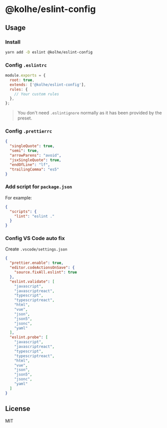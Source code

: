 # @kolhe/eslint-config

## Usage

### Install

```bash
yarn add -D eslint @kolhe/eslint-config
```

### Config `.eslintrc`

```js
module.exports = {
  root: true,
  extends: ['@kolhe/eslint-config'],
  rules: {
    // Your custom rules
  },
};
```

> You don't need `.eslintignore` normally as it has been provided by the preset.

### Config `.prettierrc`

```json
{
  "singleQuote": true,
  "semi": true,
  "arrowParens": "avoid",
  "jsxSingleQuote": true,
  "endOfLine": "lf",
  "trailingComma": "es5"
}
```

### Add script for `package.json`

For example:

```json
{
  "scripts": {
    "lint": "eslint ."
  }
}
```

### Config VS Code auto fix

Create `.vscode/settings.json`

```json
{
  "prettier.enable": true,
  "editor.codeActionsOnSave": {
    "source.fixAll.eslint": true
  },
  "eslint.validate": [
    "javascript",
    "javascriptreact",
    "typescript",
    "typescriptreact",
    "html",
    "vue",
    "json",
    "json5",
    "jsonc",
    "yaml"
  ],
  "eslint.probe": [
    "javascript",
    "javascriptreact",
    "typescript",
    "typescriptreact",
    "html",
    "vue",
    "json",
    "json5",
    "jsonc",
    "yaml"
  ]
}
```

## License

MIT
